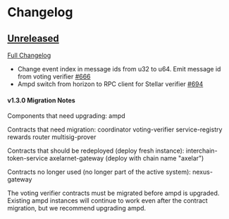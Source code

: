 # Changelog

## [Unreleased](https://github.com/axelarnetwork/axelar-amplifier/tree/HEAD)

[Full Changelog](https://github.com/axelarnetwork/axelar-amplifier/compare/ampd-v1.2.0..HEAD)

- Change event index in message ids from u32 to u64. Emit message id from voting verifier [#666](https://github.com/axelarnetwork/axelar-amplifier/pull/666)
- Ampd switch from horizon to RPC client for Stellar verifier [#694](https://github.com/axelarnetwork/axelar-amplifier/pull/694)

#### v1.3.0 Migration Notes

Components that need upgrading:
ampd

Contracts that need migration:
coordinator
voting-verifier
service-registry
rewards
router
multisig-prover

Contracts that should be redeployed (deploy fresh instance):
interchain-token-service
axelarnet-gateway (deploy with chain name "axelar")

Contracts no longer used (no longer part of the active system):
nexus-gateway

The voting verifier contracts must be migrated before ampd is upgraded. Existing ampd instances will continue to work even after the contract migration, but we recommend upgrading ampd.

